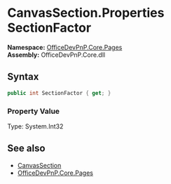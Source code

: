 # CanvasSection.Properties SectionFactor
  

**Namespace:** [OfficeDevPnP.Core.Pages](OfficeDevPnP.Core.Pages.md)  
**Assembly:** OfficeDevPnP.Core.dll  
## Syntax
```C#
public int SectionFactor { get; }
```

### Property Value
Type: System.Int32  

## See also
- [CanvasSection](OfficeDevPnP.Core.Pages.CanvasSection.md) 
- [OfficeDevPnP.Core.Pages](OfficeDevPnP.Core.Pages.md) 
